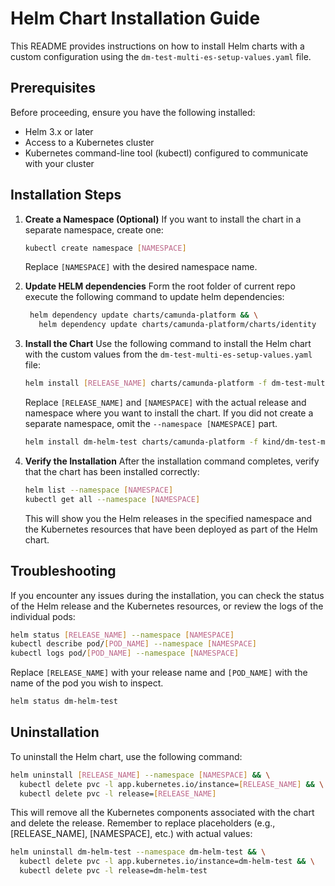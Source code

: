 # Helm Chart Installation Guide

This README provides instructions on how to install Helm charts with a custom configuration using the `dm-test-multi-es-setup-values.yaml` file.

## Prerequisites
Before proceeding, ensure you have the following installed:

- Helm 3.x or later
- Access to a Kubernetes cluster
- Kubernetes command-line tool (kubectl) configured to communicate with your cluster

## Installation Steps

1. **Create a Namespace (Optional)**
    If you want to install the chart in a separate namespace, create one:
    
    ```bash
    kubectl create namespace [NAMESPACE]
    ```
    Replace `[NAMESPACE]` with the desired namespace name.

2. **Update HELM dependencies**
   Form the root folder of current repo execute the following command to update helm dependencies:

   ```bash
    helm dependency update charts/camunda-platform && \
      helm dependency update charts/camunda-platform/charts/identity
   ```
3. **Install the Chart**
    Use the following command to install the Helm chart with the custom values from the `dm-test-multi-es-setup-values.yaml` file:
    
    ```bash
    helm install [RELEASE_NAME] charts/camunda-platform -f dm-test-multi-es-setup-values.yaml --namespace [NAMESPACE]
    ```
    
    Replace `[RELEASE_NAME]` and `[NAMESPACE]` with the actual release and namespace where you want to install the chart. 
    If you did not create a separate namespace, omit the `--namespace [NAMESPACE]` part.
    ```bash
    helm install dm-helm-test charts/camunda-platform -f kind/dm-test-multi-es-setup-values.yaml
    ```

4. **Verify the Installation**
   After the installation command completes, verify that the chart has been installed correctly:
    ```bash
    helm list --namespace [NAMESPACE]
    kubectl get all --namespace [NAMESPACE]
    ```
    This will show you the Helm releases in the specified namespace and the Kubernetes resources that have been deployed as part of the Helm chart.

## Troubleshooting

If you encounter any issues during the installation, you can check the status of the Helm release and the Kubernetes resources, or review the logs of the individual pods:

```bash
helm status [RELEASE_NAME] --namespace [NAMESPACE]
kubectl describe pod/[POD_NAME] --namespace [NAMESPACE]
kubectl logs pod/[POD_NAME] --namespace [NAMESPACE]
```

Replace `[RELEASE_NAME]` with your release name and `[POD_NAME]` with the name of the pod you wish to inspect.
```bash
helm status dm-helm-test
```

## Uninstallation

To uninstall the Helm chart, use the following command:

```bash
helm uninstall [RELEASE_NAME] --namespace [NAMESPACE] && \
  kubectl delete pvc -l app.kubernetes.io/instance=[RELEASE_NAME] && \
  kubectl delete pvc -l release=[RELEASE_NAME]
```

This will remove all the Kubernetes components associated with the chart and delete the release.
Remember to replace placeholders (e.g., [RELEASE_NAME], [NAMESPACE], etc.) with actual values:
```bash
helm uninstall dm-helm-test --namespace dm-helm-test && \
  kubectl delete pvc -l app.kubernetes.io/instance=dm-helm-test && \
  kubectl delete pvc -l release=dm-helm-test
```